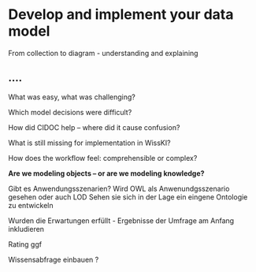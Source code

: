<!--
*titel:
*author:in/urheber:in: 
orcid: 
email: SODa@sammlungen.io
*lizenz: cc by
lizenzlink: https://creativecommons.org/
*persistenter OER link: 
language: 
version:  v1
beschreibung: 
format: SODa WissKI How-to-Tutorial
modultitel: 
modul: Unit 1
einheitstitel: Welcome and warm-up 
eiheit: Einheit 1
lernziel: 

baustein:
zielgruppe: https://zenodo.org/records/15574575
gestaltungsprinzip: 
keywords: ???
erstellungsdatum: 

technische metadaten:
medientyp: text
dateiformat: .md
dauer: 
größe:
software: Web

icon: https://github.com/chastik/Beratung_Dateityp_Bild/refs/heads/main/resources/SODa-Logo_full.svg

link: https://raw.githubusercontent.com/chastik/WissKI/refs/heads/main/soda.css

-->

# Develop and implement your data model 

From collection to diagram - understanding and explaining

##  ....

What was easy, what was challenging?

Which model decisions were difficult?

How did CIDOC help – where did it cause confusion?

What is still missing for implementation in WissKI?

How does the workflow feel: comprehensible or complex?

**Are we modeling objects – or are we modeling knowledge?**

Gibt es Anwendungsszenarien? 
Wird OWL als Anwenundgsszenario gesehen oder auch LOD 
Sehen sie sich in der Lage ein eingene Ontologie zu entwickeln 

Wurden die Erwartungen erfüllt - Ergebnisse der Umfrage am Anfang inkludieren

Rating ggf 

Wissensabfrage einbauen ? 





